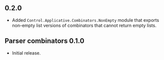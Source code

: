 ## 0.2.0

* Added `Control.Applicative.Combinators.NonEmpty` module that exports
  non-empty list versions of combinators that cannot return empty lists.

## Parser combinators 0.1.0

* Initial release.
